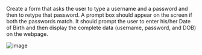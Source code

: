 Create a form that asks the user to type a username and a password and then to retype that password.
A prompt box should appear on the screen if both the passwords match.
It should prompt the user to enter his/her Date of Birth and then display the complete data (username, password, and DOB) on the webpage. 




![image](https://user-images.githubusercontent.com/109297627/210610021-54bd97d8-a736-4d0a-8953-5946473ee8cf.png)
